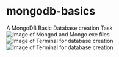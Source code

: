 # mongodb-basics
A MongoDB Basic Database creation Task
![Image of Mongod and Mongo exe files](https://res.cloudinary.com/mydar/image/upload/v1585728829/Mongodb%20task/Mongo-mongodb_wpwtcb.png)
![Image of Terminal for database creation](https://res.cloudinary.com/mydar/image/upload/v1585729516/Mongodb%20task/Terminal-screenshot_ducee9.png)
![Image of Terminal for database creation](https://res.cloudinary.com/mydar/image/upload/v1585732992/Mongodb%20task/Interns_terminal-screenshot_ywy17u.png)